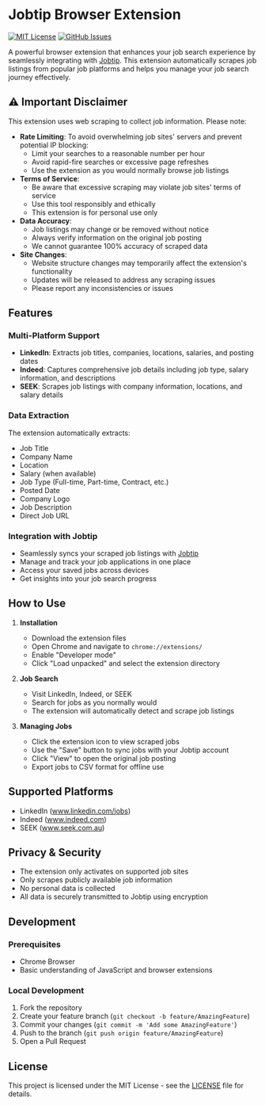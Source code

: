 # Jobtip Browser Extension

[![MIT License](https://img.shields.io/badge/License-MIT-green.svg)](https://github.com/Rorogogogo/Jobtip-extention/blob/main/LICENSE)
[![GitHub Issues](https://img.shields.io/github/issues/Rorogogogo/Jobtip-extention)](https://github.com/Rorogogogo/Jobtip-extention/issues)

A powerful browser extension that enhances your job search experience by seamlessly integrating with [Jobtip](https://jobtip.me/). This extension automatically scrapes job listings from popular job platforms and helps you manage your job search journey effectively.

## ⚠️ Important Disclaimer

This extension uses web scraping to collect job information. Please note:

- **Rate Limiting**: To avoid overwhelming job sites' servers and prevent potential IP blocking:
  - Limit your searches to a reasonable number per hour
  - Avoid rapid-fire searches or excessive page refreshes
  - Use the extension as you would normally browse job listings
- **Terms of Service**:
  - Be aware that excessive scraping may violate job sites' terms of service
  - Use this tool responsibly and ethically
  - This extension is for personal use only
- **Data Accuracy**:
  - Job listings may change or be removed without notice
  - Always verify information on the original job posting
  - We cannot guarantee 100% accuracy of scraped data
- **Site Changes**:
  - Website structure changes may temporarily affect the extension's functionality
  - Updates will be released to address any scraping issues
  - Please report any inconsistencies or issues

## Features

### Multi-Platform Support

- **LinkedIn**: Extracts job titles, companies, locations, salaries, and posting dates
- **Indeed**: Captures comprehensive job details including job type, salary information, and descriptions
- **SEEK**: Scrapes job listings with company information, locations, and salary details

### Data Extraction

The extension automatically extracts:

- Job Title
- Company Name
- Location
- Salary (when available)
- Job Type (Full-time, Part-time, Contract, etc.)
- Posted Date
- Company Logo
- Job Description
- Direct Job URL

### Integration with Jobtip

- Seamlessly syncs your scraped job listings with [Jobtip](https://jobtip.me/)
- Manage and track your job applications in one place
- Access your saved jobs across devices
- Get insights into your job search progress

## How to Use

1. **Installation**

   - Download the extension files
   - Open Chrome and navigate to `chrome://extensions/`
   - Enable "Developer mode"
   - Click "Load unpacked" and select the extension directory

2. **Job Search**

   - Visit LinkedIn, Indeed, or SEEK
   - Search for jobs as you normally would
   - The extension will automatically detect and scrape job listings

3. **Managing Jobs**
   - Click the extension icon to view scraped jobs
   - Use the "Save" button to sync jobs with your Jobtip account
   - Click "View" to open the original job posting
   - Export jobs to CSV format for offline use

## Supported Platforms

- LinkedIn (www.linkedin.com/jobs)
- Indeed (www.indeed.com)
- SEEK (www.seek.com.au)

## Privacy & Security

- The extension only activates on supported job sites
- Only scrapes publicly available job information
- No personal data is collected
- All data is securely transmitted to Jobtip using encryption

## Development

### Prerequisites

- Chrome Browser
- Basic understanding of JavaScript and browser extensions

### Local Development

1. Fork the repository
2. Create your feature branch (`git checkout -b feature/AmazingFeature`)
3. Commit your changes (`git commit -m 'Add some AmazingFeature'`)
4. Push to the branch (`git push origin feature/AmazingFeature`)
5. Open a Pull Request

## License

This project is licensed under the MIT License - see the [LICENSE](LICENSE) file for details.
